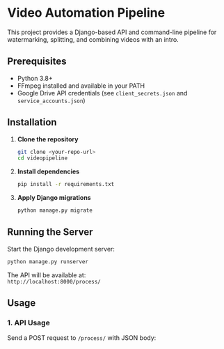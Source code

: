 # Video Automation Pipeline

This project provides a Django-based API and command-line pipeline for watermarking, splitting, and combining videos with an intro.

## Prerequisites

- Python 3.8+
- FFmpeg installed and available in your PATH
- Google Drive API credentials (see `client_secrets.json` and `service_accounts.json`)

## Installation

1. **Clone the repository**  
   ```sh
   git clone <your-repo-url>
   cd videopipeline
   ```

2. **Install dependencies**  
   ```sh
   pip install -r requirements.txt
   ```

3. **Apply Django migrations**  
   ```sh
   python manage.py migrate
   ```

## Running the Server

Start the Django development server:

```sh
python manage.py runserver
```

The API will be available at:  
`http://localhost:8000/process/`

## Usage

### 1. **API Usage**

Send a POST request to `/process/` with JSON body:

```json